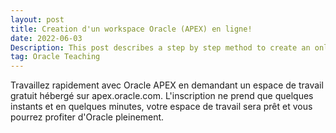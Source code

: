 ```yaml
---
layout: post
title: Creation d'un workspace Oracle (APEX) en ligne!
date: 2022-06-03
Description: This post describes a step by step method to create an online workspace for Oracle APEX.
tag: Oracle Teaching 
---
```


Travaillez rapidement avec Oracle APEX en demandant un espace de travail gratuit hébergé sur apex.oracle.com. L'inscription ne prend que quelques instants et en quelques minutes, votre espace de travail sera prêt et vous pourrez profiter d'Oracle pleinement.
